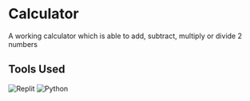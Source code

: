 # Calculator
A working calculator which is able to add, subtract, multiply or divide 2 numbers 

## Tools Used
![Replit](https://img.shields.io/badge/Replit-DD1200?style=for-the-badge&logo=Replit&logoColor=white)
![Python](https://img.shields.io/badge/python-3670A0?style=for-the-badge&logo=python&logoColor=ffdd54)
